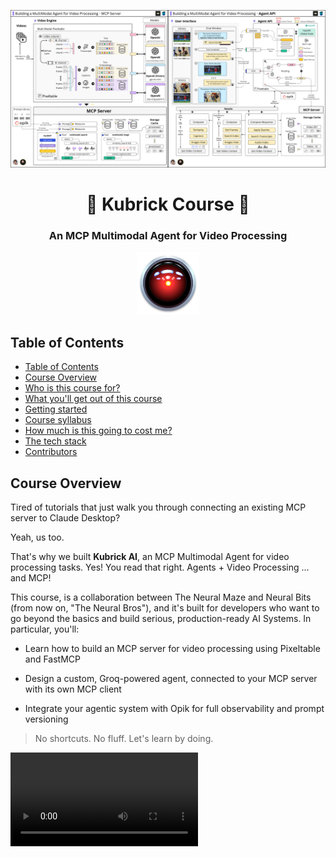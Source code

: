 <p align="center">
        <img alt="logo" src="static/kubrick_ai_diagram.png" width=1000 />
    <h1 align="center">🎥 Kubrick Course 🎥</h1>
    <h3 align="center">An MCP Multimodal Agent for Video Processing</h3>
</p>

<p align="center">
    <img alt="logo" src="static/hal_9000.png" width=100 />
</p>

## Table of Contents

- [Table of Contents](#table-of-contents)
- [Course Overview](#course-overview)
- [Who is this course for?](#what-youll-build)
- [What you'll get out of this course](#why-it-matters)
- [Getting started](#getting-started)
- [Course syllabus](#course-syllabus)
- [How much is this going to cost me?](#how-much-is-this-going-to-cost-me)
- [The tech stack](#the-tech-stack)
- [Contributors](#contributors)

## Course Overview

Tired of tutorials that just walk you through connecting an existing MCP server to Claude Desktop? 

Yeah, us too.

That's why we built **Kubrick AI**, an MCP Multimodal Agent for video processing tasks. Yes! You read that right. Agents + Video Processing ... and MCP!

This course, is a collaboration between The Neural Maze and Neural Bits (from now on, "The Neural Bros"), and it's built for developers who want to go beyond the basics and build serious, production-ready AI Systems. In particular, you'll:

* Learn how to build an MCP server for video processing using Pixeltable and FastMCP

* Design a custom, Groq-powered agent, connected to your MCP server with its own MCP client

* Integrate your agentic system with Opik for full observability and prompt versioning

> No shortcuts. No fluff. Let's learn by doing.

<video src="https://github.com/user-attachments/assets/ef77c2a9-1a77-4f14-b2dd-e759c3f6db72"/></video>
